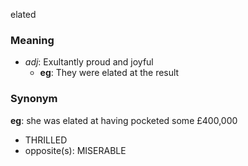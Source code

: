 elated
### Meaning
+ _adj_: Exultantly proud and joyful
	+ __eg__: They were elated at the result

### Synonym

__eg__: she was elated at having pocketed some £400,000

+ THRILLED
+ opposite(s): MISERABLE


